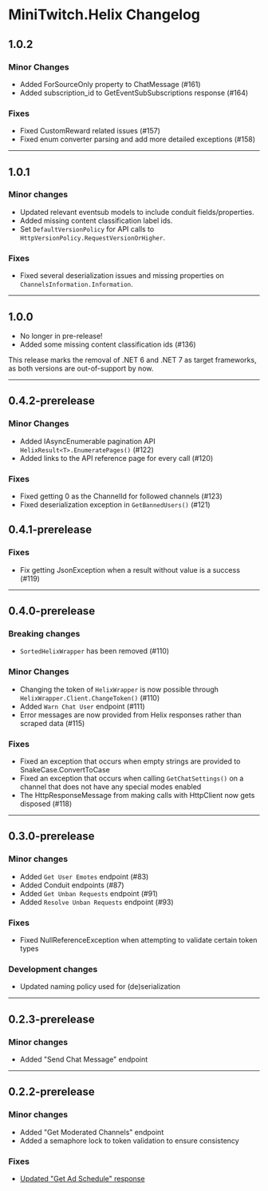 # MiniTwitch.Helix Changelog

## 1.0.2
### Minor Changes
- Added ForSourceOnly property to ChatMessage (#161)
- Added subscription_id to GetEventSubSubscriptions response (#164)

### Fixes
- Fixed CustomReward related issues (#157)
- Fixed enum converter parsing and add more detailed exceptions (#158)
***

## 1.0.1
### Minor changes
- Updated relevant eventsub models to include conduit fields/properties.
- Added missing content classification label ids.
- Set `DefaultVersionPolicy` for API calls to `HttpVersionPolicy.RequestVersionOrHigher`.

### Fixes
- Fixed several deserialization issues and missing properties on `ChannelsInformation.Information`.
***

## 1.0.0
- No longer in pre-release!
- Added some missing content classification ids (#136)

This release marks the removal of .NET 6 and .NET 7 as target frameworks, as both versions are out-of-support by now.
***

## 0.4.2-prerelease

### Minor Changes
- Added IAsyncEnumerable pagination API `HelixResult<T>.EnumeratePages()` (#122)
- Added links to the API reference page for every call (#120)

### Fixes
- Fixed getting 0 as the ChannelId for followed channels (#123)
- Fixed deserialization exception in `GetBannedUsers()` (#121)

## 0.4.1-prerelease

### Fixes
-  Fix getting JsonException when a result without value is a success (#119)

****

## 0.4.0-prerelease

### Breaking changes
- `SortedHelixWrapper` has been removed (#110)

### Minor Changes
- Changing the token of `HelixWrapper` is now possible through `HelixWrapper.Client.ChangeToken()` (#110)
- Added `Warn Chat User` endpoint (#111)
- Error messages are now provided from Helix responses rather than scraped data (#115)

### Fixes
- Fixed an exception that occurs when empty strings are provided to SnakeCase.ConvertToCase
- Fixed an exception that occurs when calling `GetChatSettings()` on a channel that does not have any special modes enabled 
- The HttpResponseMessage from making calls with HttpClient now gets disposed (#118)

****

## 0.3.0-prerelease

### Minor changes
- Added `Get User Emotes` endpoint (#83)
- Added Conduit endpoints (#87)
- Added `Get Unban Requests` endpoint (#91)
- Added `Resolve Unban Requests` endpoint (#93)

### Fixes
- Fixed NullReferenceException when attempting to validate certain token types

### Development changes
- Updated naming policy used for (de)serialization

****

## 0.2.3-prerelease

### Minor changes

- Added "Send Chat Message" endpoint

****

## 0.2.2-prerelease

### Minor changes

- Added "Get Moderated Channels" endpoint
- Added a semaphore lock to token validation to ensure consistency

### Fixes

- [Updated "Get Ad Schedule" response](https://dev.twitch.tv/docs/change-log/#:~:text=2023%E2%80%9112%E2%80%9111)